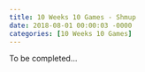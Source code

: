 ```yaml
---
title: 10 Weeks 10 Games - Shmup
date: 2018-08-01 00:00:03 -0000
categories: [10 Weeks 10 Games]
---
```

To be completed...